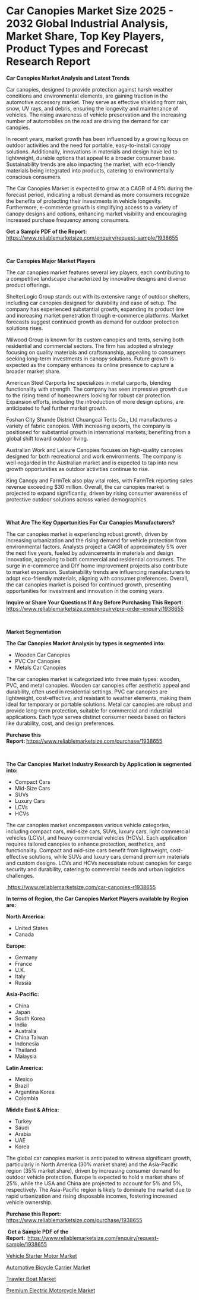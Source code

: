 <p><h1>Car Canopies Market Size 2025 - 2032 Global Industrial Analysis, Market Share, Top Key Players, Product Types and Forecast Research Report</h1></p><p><strong>Car Canopies Market Analysis and Latest Trends</strong></p>
<p><p>Car canopies, designed to provide protection against harsh weather conditions and environmental elements, are gaining traction in the automotive accessory market. They serve as effective shielding from rain, snow, UV rays, and debris, ensuring the longevity and maintenance of vehicles. The rising awareness of vehicle preservation and the increasing number of automobiles on the road are driving the demand for car canopies.</p><p>In recent years, market growth has been influenced by a growing focus on outdoor activities and the need for portable, easy-to-install canopy solutions. Additionally, innovations in materials and design have led to lightweight, durable options that appeal to a broader consumer base. Sustainability trends are also impacting the market, with eco-friendly materials being integrated into products, catering to environmentally conscious consumers.</p><p>The Car Canopies Market is expected to grow at a CAGR of 4.9% during the forecast period, indicating a robust demand as more consumers recognize the benefits of protecting their investments in vehicle longevity. Furthermore, e-commerce growth is simplifying access to a variety of canopy designs and options, enhancing market visibility and encouraging increased purchase frequency among consumers.</p></p>
<p><strong>Get a Sample PDF of the Report:&nbsp;</strong> <a href="https://www.reliablemarketsize.com/enquiry/request-sample/1938655?utm_campaign=1991&utm_medium=2&utm_source=Github&utm_content=ia&utm_term=30032025&utm_id=car-canopies">https://www.reliablemarketsize.com/enquiry/request-sample/1938655</a></p>
<p>&nbsp;</p>
<p><strong>Car Canopies Major Market Players</strong></p>
<p><p>The car canopies market features several key players, each contributing to a competitive landscape characterized by innovative designs and diverse product offerings. </p><p>ShelterLogic Group stands out with its extensive range of outdoor shelters, including car canopies designed for durability and ease of setup. The company has experienced substantial growth, expanding its product line and increasing market penetration through e-commerce platforms. Market forecasts suggest continued growth as demand for outdoor protection solutions rises.</p><p>Milwood Group is known for its custom canopies and tents, serving both residential and commercial sectors. The firm has adopted a strategy focusing on quality materials and craftsmanship, appealing to consumers seeking long-term investments in canopy solutions. Future growth is expected as the company enhances its online presence to capture a broader market share.</p><p>American Steel Carports Inc specializes in metal carports, blending functionality with strength. The company has seen impressive growth due to the rising trend of homeowners looking for robust car protection. Expansion efforts, including the introduction of more design options, are anticipated to fuel further market growth.</p><p>Foshan City Shunde District Chuangcai Tents Co., Ltd manufactures a variety of fabric canopies. With increasing exports, the company is positioned for substantial growth in international markets, benefiting from a global shift toward outdoor living.</p><p>Australian Work and Leisure Canopies focuses on high-quality canopies designed for both recreational and work environments. The company is well-regarded in the Australian market and is expected to tap into new growth opportunities as outdoor activities continue to rise.</p><p>King Canopy and FarmTek also play vital roles, with FarmTek reporting sales revenue exceeding $30 million. Overall, the car canopies market is projected to expand significantly, driven by rising consumer awareness of protective outdoor solutions across varied demographics.</p></p>
<p>&nbsp;</p>
<p><strong>What Are The Key Opportunities For Car Canopies Manufacturers?</strong></p>
<p><p>The car canopies market is experiencing robust growth, driven by increasing urbanization and the rising demand for vehicle protection from environmental factors. Analysts project a CAGR of approximately 5% over the next five years, fueled by advancements in materials and design innovation, appealing to both commercial and residential consumers. The surge in e-commerce and DIY home improvement projects also contribute to market expansion. Sustainability trends are influencing manufacturers to adopt eco-friendly materials, aligning with consumer preferences. Overall, the car canopies market is poised for continued growth, presenting opportunities for investment and innovation in the coming years.</p></p>
<p><strong>Inquire or Share Your Questions If Any Before Purchasing This Report:</strong> <a href="https://www.reliablemarketsize.com/enquiry/pre-order-enquiry/1938655?utm_campaign=1991&utm_medium=2&utm_source=Github&utm_content=ia&utm_term=30032025&utm_id=car-canopies">https://www.reliablemarketsize.com/enquiry/pre-order-enquiry/1938655</a></p>
<p>&nbsp;</p>
<p><strong>Market Segmentation</strong></p>
<p><strong>The Car Canopies Market Analysis by types is segmented into:</strong></p>
<p><ul><li>Wooden Car Canopies</li><li>PVC Car Canopies</li><li>Metals Car Canopies</li></ul></p>
<p><p>The car canopies market is categorized into three main types: wooden, PVC, and metal canopies. Wooden car canopies offer aesthetic appeal and durability, often used in residential settings. PVC car canopies are lightweight, cost-effective, and resistant to weather elements, making them ideal for temporary or portable solutions. Metal car canopies are robust and provide long-term protection, suitable for commercial and industrial applications. Each type serves distinct consumer needs based on factors like durability, cost, and design preferences.</p></p>
<p><strong>Purchase this Report:&nbsp;</strong><a href="https://www.reliablemarketsize.com/purchase/1938655?utm_campaign=1991&utm_medium=2&utm_source=Github&utm_content=ia&utm_term=30032025&utm_id=car-canopies">https://www.reliablemarketsize.com/purchase/1938655</a></p>
<p>&nbsp;</p>
<p><strong>The Car Canopies Market Industry Research by Application is segmented into:</strong></p>
<p><ul><li>Compact Cars</li><li>Mid-Size Cars</li><li>SUVs</li><li>Luxury Cars</li><li>LCVs</li><li>HCVs</li></ul></p>
<p><p>The car canopies market encompasses various vehicle categories, including compact cars, mid-size cars, SUVs, luxury cars, light commercial vehicles (LCVs), and heavy commercial vehicles (HCVs). Each application requires tailored canopies to enhance protection, aesthetics, and functionality. Compact and mid-size cars benefit from lightweight, cost-effective solutions, while SUVs and luxury cars demand premium materials and custom designs. LCVs and HCVs necessitate robust canopies for cargo security and durability, catering to commercial needs and urban logistics challenges.</p></p>
<p><a href="https://www.reliablemarketsize.com/car-canopies-r1938655?utm_campaign=1991&utm_medium=2&utm_source=Github&utm_content=ia&utm_term=30032025&utm_id=car-canopies">&nbsp;https://www.reliablemarketsize.com/car-canopies-r1938655</a></p>
<p><strong>In terms of Region, the Car Canopies Market Players available by Region are:</strong></p>
<p>
    <p> <strong> North America: </strong>
        <ul>
            <li>United States</li>
            <li>Canada</li>
        </ul>
        </p> 
    <p> <strong> Europe: </strong>
        <ul>
            <li>Germany</li>
            <li>France</li>
            <li>U.K.</li>
            <li>Italy</li>
            <li>Russia</li>
        </ul>
        </p> 
    <p> <strong> Asia-Pacific: </strong>
        <ul>
            <li>China</li>
            <li>Japan</li>
            <li>South Korea</li>
            <li>India</li>
            <li>Australia</li>
            <li>China Taiwan</li>
            <li>Indonesia</li>
            <li>Thailand</li>
            <li>Malaysia</li>
        </ul>
        </p> 
    <p> <strong> Latin America: </strong>
        <ul>
            <li>Mexico</li>
            <li>Brazil</li>
            <li>Argentina Korea</li>
            <li>Colombia</li>
        </ul>
        </p> 
    <p> <strong> Middle East & Africa: </strong>
        <ul>
            <li>Turkey</li>
            <li>Saudi</li>
            <li>Arabia</li>
            <li>UAE</li>
            <li>Korea</li>
        </ul>
    </p>
    </p>
<p><p>The global car canopies market is anticipated to witness significant growth, particularly in North America (30% market share) and the Asia-Pacific region (35% market share), driven by increasing consumer demand for outdoor vehicle protection. Europe is expected to hold a market share of 25%, while the USA and China are projected to account for 5% and 5%, respectively. The Asia-Pacific region is likely to dominate the market due to rapid urbanization and rising disposable incomes, fostering increased vehicle ownership.</p></p>
<p><strong>Purchase this Report: </strong><a href="https://www.reliablemarketsize.com/purchase/1938655?utm_campaign=1991&utm_medium=2&utm_source=Github&utm_content=ia&utm_term=30032025&utm_id=car-canopies">https://www.reliablemarketsize.com/purchase/1938655</a></p>
<p>&nbsp;<strong>Get a Sample PDF of the Report:&nbsp;&nbsp;</strong><a href="https://www.reliablemarketsize.com/enquiry/request-sample/1938655?utm_campaign=1991&utm_medium=2&utm_source=Github&utm_content=ia&utm_term=30032025&utm_id=car-canopies">https://www.reliablemarketsize.com/enquiry/request-sample/1938655</a></p>
<p><strong></strong></p>
<p><p><a href="https://github.com/gfellcincot4/Market-Research-Report-List-1/blob/main/vehicle-starter-motor-market.md?utm_campaign=1991&utm_medium=2&utm_source=Github&utm_content=ia&utm_term=30032025&utm_id=car-canopies">Vehicle Starter Motor Market</a></p><p><a href="https://github.com/countpapajwp/Market-Research-Report-List-1/blob/main/automotive-bicycle-carrier-market.md?utm_campaign=1991&utm_medium=2&utm_source=Github&utm_content=ia&utm_term=30032025&utm_id=car-canopies">Automotive Bicycle Carrier Market</a></p><p><a href="https://github.com/haagarocapmj/Market-Research-Report-List-1/blob/main/trawler-boat-market.md?utm_campaign=1991&utm_medium=2&utm_source=Github&utm_content=ia&utm_term=30032025&utm_id=car-canopies">Trawler Boat Market</a></p><p><a href="https://github.com/fallalenoswG/Market-Research-Report-List-1/blob/main/premium-electric-motorcycle-market.md?utm_campaign=1991&utm_medium=2&utm_source=Github&utm_content=ia&utm_term=30032025&utm_id=car-canopies">Premium Electric Motorcycle Market</a></p></p>